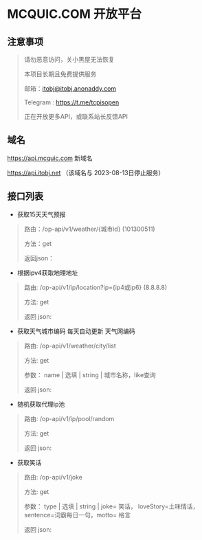 # MCQUIC.COM 开放平台

## 注意事项

> 请勿恶意访问，关小黑屋无法恢复
>
> 本项目长期且免费提供服务
> 
> 邮箱：itobj@itobj.anonaddy.com
> 
> Telegram : https://t.me/tcpisopen
>
> 正在开放更多API，或联系站长反馈API

## 域名

https://api.mcquic.com   新域名

https://api.itobj.net   （该域名与	2023-08-13日停止服务）

## 接口列表

- 获取15天天气预报

>
>路由：/op-api/v1/weather/{城市id}  (101300511)
>
>方法：get
>
>返回json：
>
>

- 根据ipv4获取地理地址

>
>路由: /op-api/v1/ip/location?ip={ip4或ip6}   (8.8.8.8)
>
>方法: get
>
>返回 json:
> 
>

- 获取天气城市编码 每天自动更新 天气网编码

>
>路由: /op-api/v1/weather/city/list 
>
>方法: get
>
> 参数：
>  name | 选填 | string  | 城市名称，like查询
> 
>返回 json:
>
>

- 随机获取代理ip池

>
>路由: /op-api/v1/ip/pool/random
>
>方法: get
>
>返回 json:
>
>

- 获取笑话

>
>路由: /op-api/v1/joke
>
>方法: get
>
> 参数：
>  type | 选填 | string  |  joke= 笑话， loveStory=土味情话，sentence=词霸每日一句，motto= 格言
>
>返回 json:
>
>
